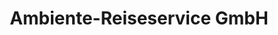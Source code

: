 ---
title: "Ambiente-Reiseservice GmbH"
url: /hattersheim/ambiente-reiseservice-gmbh/
shop: Reisebüro
---